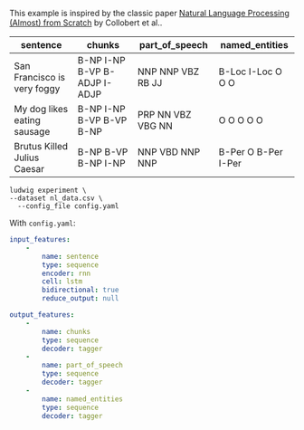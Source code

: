 This example is inspired by the classic paper [Natural Language Processing (Almost) from Scratch](https://arxiv.org/abs/1103.0398) by Collobert et al..

| sentence                    | chunks                       | part_of_speech    | named_entities      |
| --------------------------- | ---------------------------- | ----------------- | ------------------- |
| San Francisco is very foggy | B-NP I-NP B-VP B-ADJP I-ADJP | NNP NNP VBZ RB JJ | B-Loc I-Loc O O O   |
| My dog likes eating sausage | B-NP I-NP B-VP B-VP B-NP     | PRP NN VBZ VBG NN | O O O O O           |
| Brutus Killed Julius Caesar | B-NP B-VP B-NP I-NP          | NNP VBD NNP NNP   | B-Per O B-Per I-Per |

```
ludwig experiment \
--dataset nl_data.csv \
  --config_file config.yaml
```

With `config.yaml`:

```yaml
input_features:
    -
        name: sentence
        type: sequence
        encoder: rnn
        cell: lstm
        bidirectional: true
        reduce_output: null

output_features:
    -
        name: chunks
        type: sequence
        decoder: tagger
    -
        name: part_of_speech
        type: sequence
        decoder: tagger
    -
        name: named_entities
        type: sequence
        decoder: tagger
```